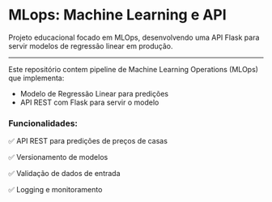 
# MLops: Machine Learning e API

Projeto educacional focado em MLOps, desenvolvendo uma API Flask para servir modelos de regressão linear em produção.

---

Este repositório  contem pipeline de Machine Learning Operations (MLOps) que implementa:
* Modelo de Regressão Linear para predições
* API REST com Flask para servir o modelo


### Funcionalidades:

✅ API REST para predições de preços de casas 

✅ Versionamento de modelos

✅ Validação de dados de entrada

✅ Logging e monitoramento
